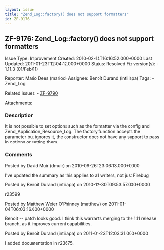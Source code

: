 ```yaml
---
layout: issue
title: "Zend_Log::factory() does not support formatters"
id: ZF-9176
---
```


ZF-9176: Zend\_Log::factory() does not support formatters
---------------------------------------------------------

 Issue Type: Improvement Created: 2010-02-14T16:16:52.000+0000 Last Updated: 2011-01-23T12:04:12.000+0000 Status: Resolved Fix version(s): - 1.11.3 (01/Feb/11)
 
 Reporter:  Mario Dees (mariod)  Assignee:  Benoît Durand (intiilapa)  Tags: - Zend\_Log
 
 Related issues: - [ZF-9790](/issues/browse/ZF-9790)
 
 Attachments: 
### Description

It is not possible to set options such as the formatter via the config and Zend\_Application\_Resource\_Log. The factory function accepts the parameter but ignores it, the constructor does not have any support to pass in options or setting them.

 

 

### Comments

Posted by David Muir (dmuir) on 2010-09-26T23:06:13.000+0000

I've updated the summary as this applies to all writers, not just Firebug

 

 

Posted by Benoît Durand (intiilapa) on 2010-12-30T09:53:57.000+0000

r23599

 

 

Posted by Matthew Weier O'Phinney (matthew) on 2011-01-04T06:03:16.000+0000

Benoit -- patch looks good. I think this warrants merging to the 1.11 release branch, as it improves current capabilities.

 

 

Posted by Benoît Durand (intiilapa) on 2011-01-23T12:03:31.000+0000

I added documentation in r23675.

 

 